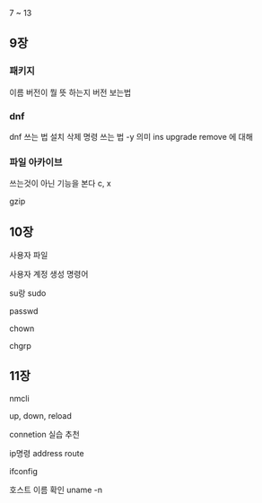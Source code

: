 7 ~ 13


## 9장

### 패키지 
이름 버전이 뭘 뜻 하는지 버전 보는법

### dnf
dnf 쓰는 법 
설치 삭제 명령 쓰는 법
-y 의미
ins  upgrade remove 에 대해

### 파일 아카이브
쓰는것이 아닌 기능을 본다 c, x

gzip


## 10장 
사용자 파일 

사용자 계정 생성 명령어

su랑 sudo

passwd

chown

chgrp


## 11장
nmcli

up, down, reload


connetion 실습 추천

ip명령
address route 

ifconfig

호스트 이름 확인
uname -n


